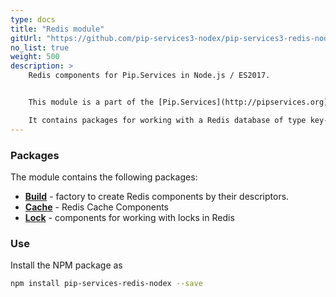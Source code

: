 ```yaml
---
type: docs
title: "Redis module"
gitUrl: "https://github.com/pip-services3-nodex/pip-services3-redis-nodex"
no_list: true
weight: 500
description: > 
    Redis components for Pip.Services in Node.js / ES2017.  


    This module is a part of the [Pip.Services](http://pipservices.org) polyglot microservices toolkit.  

    It contains packages for working with a Redis database of type key-value. 
---
```


### Packages

The module contains the following packages:
- [**Build**](build) - factory to create Redis components by their descriptors.
- [**Cache**](cache) - Redis Cache Components
- [**Lock**](lock) - components for working with locks in Redis


### Use

Install the NPM package as
```bash
npm install pip-services-redis-nodex --save
```
